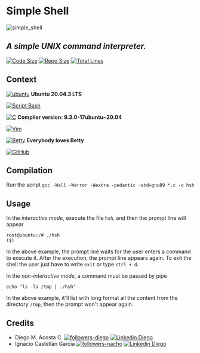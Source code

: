 # Simple Shell
![simple_shell](https://lh3.googleusercontent.com/l7JeVRyaMOEgrO_2KgLkTBtnjGLOgYsw1gQ47gay44XstrH2urYeN8EVSo2ZzHIGp37QNUtxAAl0rZLSZHKDwb4q1grLTSoWS1ynQmpxq6w0IAFjrpl5sVbK0kaTdh7ABBnEc0NrmjWQKAw_Tl6DGo-3m6N70gNV40QYkbTPFAKDczsJ4d7I1LkuWaoDI4yN9DIk1IwfCDQKeExyhOVdNojrMvIpUOp8nnnJA2qRbdLF5nCOvqTigb-oFxdgZ_ij5RLQBn50JSKHd_vzghO37M8ZL-kShjR9KGIGX_UjBrPlXPX7NlAn8xY2GjhsJY7Cm58gf9_piSUp8SXDWYyA5BirguvBlcm4WoxE1_bUTT_2KFvpbV3MY8ud_4z3RPpO1LycQUTy44XiFg9a0COmUX32t-hakM2bjO9TzxXGKCLE5MRzR3O6OWAJA_rtLmJ8APOuUyZVFeVXmZjgQ3D-srkIbUElRGeiF6W-1Nf48WIxON-8hQ18_LspgSvJpboFUX3-bZBuoBCcKZrFlAk-jTAg8vrf9UFeOUdEvbt90bSc-1vi0wxxbvLO-cErANSHC3FpyWitrhxfcJmzrGkhF_NHhDCT0jEiBUDcJmRuP_aZoJC48msmvpW8J-13QxTO6BhtqYkJBlQfGVmI0twPNb-eu-i10yvqA0FHV8Kfjckipsuk-lC9dxBUOSeNQ7DdoZI7XaW8Sl_7vqbu=w600-h337-no?authuser=0)
## _A simple UNIX command interpreter._

[![Code Size](https://img.shields.io/github/languages/code-size/Diegoacosta127/simple_shell)](https://github.com/Diegoacosta127/simple_shell) [![Repo Size](https://img.shields.io/github/repo-size/diegoacosta127/simple_shell)](https://github.com/Diegoacosta127/simple_shell) [![Total Lines](https://img.shields.io/tokei/lines/github/diegoacosta127/simple_shell)](https://github.com/Diegoacosta127/simple_shell)

## Context

[![ubuntu](https://img.shields.io/badge/Ubuntu-E95420?style=for-the-badge&logo=ubuntu&logoColor=white)](https://canonical.com/) **Ubuntu 20.04.3 LTS**

[![Script Bash](https://img.shields.io/badge/Shell_Script-121011?style=for-the-badge&logo=gnu-bash&logoColor=white)](https://www.gnu.org/software/bash/)

[![C](https://img.shields.io/badge/Language-00599C?style=for-the-badge&logo=c&logoColor=white)](https://www.cprogramming.com/) **Compiler version: 9.3.0-17ubuntu~20.04**

[![Vim](https://img.shields.io/badge/VIM_Text_Editor-%2311AB00.svg?&style=for-the-badge&logo=vim&logoColor=white)](https://www.vim.org)

[![Betty](https://img.shields.io/badge/Code_Style-Betty-crimson)](https://github.com/holbertonschool/Betty) **Everybody loves Betty**

[![GitHub](https://img.shields.io/badge/GitHub-100000?style=for-the-badge&logo=github&logoColor=white)](https://github.com)

## Compilation

Run the script `gcc -Wall -Werror -Wextra -pedantic -std=gnu89 *.c -o hsh`

## Usage
In the _interactive mode_, execute the file `hsh`, and then the prompt line will appear
~~~~
root@ubuntu:/# ./hsh
($)
~~~~
In the above example, the prompt line waits for the user enters a command to execute it. After the execution, the prompt line appears again. To exit the shell the user just have to write `exit` or type `ctrl + d`.

In the _non-interactive mode_, a command must be passed by pipe
~~~~
echo "ls -la /tmp | ./hsh"
~~~~
In the above example, it'll list with long format all the content from the directory `/tmp`, then the prompt won't appear again.

## Credits
- Diego M. Acosta C.
[![followers-diego](https://img.shields.io/github/followers/diegoacosta127?style=social)](https://github.com/Diegoacosta127) [![Linkedin Diego](https://img.shields.io/badge/-Diego_Acosta-blue?style=social&logo=Linkedin&logoColor=blue&link=https://www.linkedin.com/in/diegoacosta127/)](https://www.linkedin.com/in/diegoacosta127/)
- Ignacio Castellán García
[![followers-nacho](https://img.shields.io/github/followers/Ignacio-C-Garcia?style=social)](https://github.com/Ignacio-C-Garcia) [![Linkedin Diego](https://img.shields.io/badge/-Ignacio_Castellán_García-blue?style=social&logo=Linkedin&logoColor=blue&link=https://www.linkedin.com/in/ignacio-ac-garcia)](https://www.linkedin.com/in/ignacio-ac-garcia)

